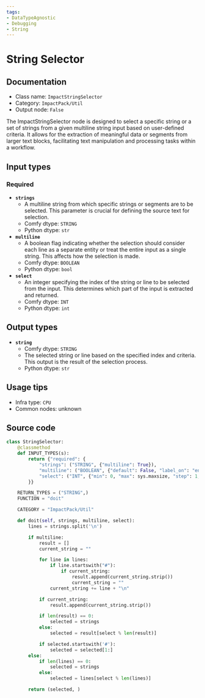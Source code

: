 ```yaml
---
tags:
- DataTypeAgnostic
- Debugging
- String
---
```


# String Selector
## Documentation
- Class name: `ImpactStringSelector`
- Category: `ImpactPack/Util`
- Output node: `False`

The ImpactStringSelector node is designed to select a specific string or a set of strings from a given multiline string input based on user-defined criteria. It allows for the extraction of meaningful data or segments from larger text blocks, facilitating text manipulation and processing tasks within a workflow.
## Input types
### Required
- **`strings`**
    - A multiline string from which specific strings or segments are to be selected. This parameter is crucial for defining the source text for selection.
    - Comfy dtype: `STRING`
    - Python dtype: `str`
- **`multiline`**
    - A boolean flag indicating whether the selection should consider each line as a separate entity or treat the entire input as a single string. This affects how the selection is made.
    - Comfy dtype: `BOOLEAN`
    - Python dtype: `bool`
- **`select`**
    - An integer specifying the index of the string or line to be selected from the input. This determines which part of the input is extracted and returned.
    - Comfy dtype: `INT`
    - Python dtype: `int`
## Output types
- **`string`**
    - Comfy dtype: `STRING`
    - The selected string or line based on the specified index and criteria. This output is the result of the selection process.
    - Python dtype: `str`
## Usage tips
- Infra type: `CPU`
- Common nodes: unknown


## Source code
```python
class StringSelector:
    @classmethod
    def INPUT_TYPES(s):
        return {"required": {
            "strings": ("STRING", {"multiline": True}),
            "multiline": ("BOOLEAN", {"default": False, "label_on": "enabled", "label_off": "disabled"}),
            "select": ("INT", {"min": 0, "max": sys.maxsize, "step": 1, "default": 0}),
        }}

    RETURN_TYPES = ("STRING",)
    FUNCTION = "doit"

    CATEGORY = "ImpactPack/Util"

    def doit(self, strings, multiline, select):
        lines = strings.split('\n')

        if multiline:
            result = []
            current_string = ""

            for line in lines:
                if line.startswith("#"):
                    if current_string:
                        result.append(current_string.strip())
                        current_string = ""
                current_string += line + "\n"

            if current_string:
                result.append(current_string.strip())

            if len(result) == 0:
                selected = strings
            else:
                selected = result[select % len(result)]

            if selected.startswith('#'):
                selected = selected[1:]
        else:
            if len(lines) == 0:
                selected = strings
            else:
                selected = lines[select % len(lines)]

        return (selected, )

```
